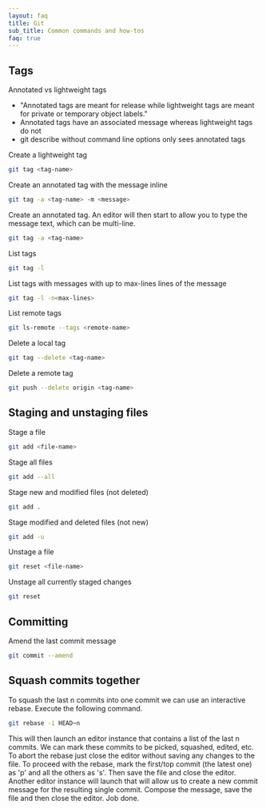 ```yaml
---
layout: faq
title: Git
sub_title: Common commands and how-tos
faq: true
---
```

## Tags

Annotated vs lightweight tags

* "Annotated tags are meant for release while lightweight tags are meant for private or temporary object labels."
* Annotated tags have an associated message whereas lightweight tags do not
* git describe without command line options only sees annotated tags

Create a lightweight tag

``` bash
git tag <tag-name>
```

Create an annotated tag with the message inline

``` bash
git tag -a <tag-name> -m <message>
```

Create an annotated tag.  An editor will then start to allow you to type the message text, which can be multi-line.

``` bash
git tag -a <tag-name>
```

List tags

``` bash
git tag -l
```

List tags with messages with up to max-lines lines of the message

``` bash
git tag -l -n<max-lines>
```

List remote tags

``` bash
git ls-remote --tags <remote-name>
```


Delete a local tag

``` bash
git tag --delete <tag-name>
```

Delete a remote tag

``` bash
git push --delete origin <tag-name>
```

## Staging and unstaging files

Stage a file

``` bash
git add <file-name>
```

Stage all files

``` bash
git add --all
```

Stage new and modified files (not deleted)

``` bash
git add .
```

Stage modified and deleted files (not new)

``` bash
git add -u
```

Unstage a file

``` bash
git reset <file-name>
```

Unstage all currently staged changes

``` bash
git reset
```

## Committing

Amend the last commit message

``` bash
git commit --amend
```

## Squash commits together

To squash the last n commits into one commit we can use an interactive rebase.  Execute the following command.

``` bash
git rebase -i HEAD~n
```

This will then launch an editor instance that contains a list of the last n commits.  We can mark these commits to be
picked, squashed, edited, etc.  To abort the rebase just close the editor without saving any changes to the file.  To
proceed with the rebase, mark the first/top commit (the latest one) as 'p' and all the others as 's'.  Then save the
file and close the editor.  Another editor instance will launch that will allow us to create a new commit message for
the resulting single commit.  Compose the message, save the file and then close the editor.  Job done.

